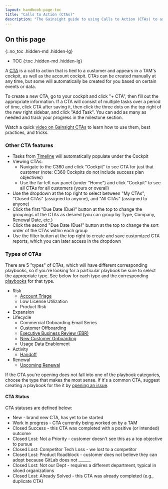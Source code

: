 ```yaml
---
layout: handbook-page-toc
title: "Calls to Action (CTAs)"
description: "The Gainsight guide to using Calls to Action (CTAs) to assist you managing your accounts, making sure customers' needs are addressed, and planning for what's next."
---
```


## On this page
{:.no_toc .hidden-md .hidden-lg}

- TOC
{:toc .hidden-md .hidden-lg}

A [CTA](https://support.gainsight.com/Gainsight_NXT/04Cockpit_and_Playbooks/01About/CTAs_Tasks_and_Playbooks_Overview) is a call to action that is tied to a customer and appears in a TAM's cockpit, as well as the account cockpit. CTAs can be created manually at any time, but some will automatically be created for you based on certain events or data.

To create a new CTA, go to your cockpit and click "+ CTA", then fill out the appropriate information. If a CTA will consist of multiple tasks over a period of time, click CTA after saving it, then click the three dots on the top right of the new right sidebar, and click "Add Task". You can add as many as needed and track your progress in the milestone section.

Watch a quick [video on Gainsight CTAs](https://www.youtube.com/watch?v=qkjmTh3Qad4&feature=youtu.be) to learn how to use them, best practices, and tricks.

### Other CTA features

* Tasks from [Timeline](/handbook/customer-success/tam/gainsight/timeline/) will automatically populate under the Cockpit
* Viewing CTAs:
   * Navigate to the C360 and click "Cockpit" to see CTA for just that customer (note: C360 Cockpits do not include success plan objectives)
   * Use the far left nav panel (under "Home") and click "Cockpit" to see all CTAs for all customers (yours or overall)
* Use the dropdown at the top right to select between "My CTAs", "Closed CTAs" (assigned to anyone), and "All CTAs" (assigned to anyone)
* Click the first "Due Date (Due)" button at the top to change the groupings of the CTAs as desired (you can group by Type, Company, Renewal Date, etc.)
* Click the second "Due Date (Due)" button at the top to change the sort order of the CTAs within each group
* Use the filter button at the top right to create and save customized CTA reports, which you can later access in the dropdown

### Types of CTAs

There are 5 "types" of CTAs, which will have different corresponding playbooks, so if you're looking for a particular playbook be sure to select the appropriate type. See below for each type and the corresponding [playbooks](/handbook/customer-success/playbooks/) for that type.

* Risk
  * [Account Triage](/handbook/customer-success/tam/health-score-triage/#triage-cta)
  * Low License Utilization
  * Product Risk
* Expansion
* Lifecycle
  * Commercial Onboarding Email Series
  * Customer Offboarding
  * [Executive Business Review (EBR)](/handbook/customer-success/tam/ebr/#how-to-prepare-an-ebr)
  * [New Customer Onboarding](/handbook/customer-success/tam/onboarding/)
  * Usage Data Enablement
* Activity
  * [Handoff](/handbook/customer-success/tam/account-handoff/#account-handoff-cta)
* Renewal
  * [Upcoming Renewal](/handbook/customer-success/tam/renewals/)

If the CTA you're opening does not fall into one of the playbook categories, choose the type that makes the most sense. If it's a common CTA, suggest creating a playbook for the it by [opening an issue](https://gitlab.com/gitlab-com/sales-team/field-operations/sales-operations/-/boards/1731118?&label_name[]=gainsight).

#### CTA Status

CTA statuses are defined below:
* New - brand new CTA, has yet to be started
* Work in progress - CTA currently being worked on by a TAM 
* Closed Success - this CTA was completed with a positive (or intended) outcome
* Closed Lost: Not a Priority - customer doesn't see this as a top objective to pursue
* Closed Lost: Competitor Tech Loss - we lost to a competitor
* Closed Lost: Product Roadblock - customer does not believe they can adopt because GitLab does not ______
* Closed Lost: Not our Dept - requires a different department, typical in siloed organizations
* Closed Lost: Already Solved - this CTA was already completed (e.g., duplicate CTA)





